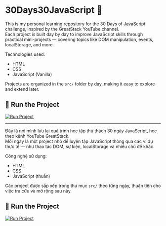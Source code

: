 # 30Days30JavaScript 🚀

This is my personal learning repository for the 30 Days of JavaScript challenge, inspired by the GreatStack YouTube channel.  
Each project is built day by day to improve JavaScript skills through practical mini-projects — covering topics like DOM manipulation, events, localStorage, and more.

Technologies used:
- HTML
- CSS
- JavaScript (Vanilla)

Projects are organized in the `src/` folder by day, making it easy to explore and extend later.

## 🔗 Run the Project

[![Run Project](https://img.shields.io/badge/-Run%20Project-blue?style=for-the-badge&logo=github-pages)](https://lexipit3268.github.io/30Days30JavaScript/)

---

Đây là nơi mình lưu lại quá trình học tập thử thách 30 ngày JavaScript, học theo kênh YouTube GreatStack.  
Mỗi ngày là một project nhỏ để luyện tập JavaScript thông qua các ví dụ thực tế — như thao tác DOM, sự kiện, localStorage và nhiều chủ đề khác.

Công nghệ sử dụng:
- HTML
- CSS
- JavaScript (thuần)

Các project được sắp xếp trong thư mục `src/` theo từng ngày, thuận tiện cho việc tra cứu và mở rộng sau này.

## 🔗 Run the Project

[![Run Project](https://img.shields.io/badge/-Run%20Project-blue?style=for-the-badge&logo=github-pages)](https://lexipit3268.github.io/30Days30JavaScript/)
